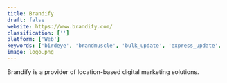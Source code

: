 ```yaml
---
title: Brandify
draft: false 
website: https://www.brandify.com/
classification: ['']
platform: ['Web']
keywords: ['birdeye', 'brandmuscle', 'bulk_update', 'express_update', 'grass_gis', 'geoconcept', 'geolify', 'momentfeed', 'moz_local', 'rio_seo', 'sim_velocity', 'yoose', 'gvsig_desktop', 'inmarket', 'xad']
image: logo.png
---
```

Brandify is a provider of location-based digital marketing solutions.